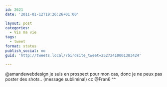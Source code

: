 ```yaml
---
id: 2621
date: '2011-01-12T19:26:26+01:00'

layout: post
categories:
  - Vis ma vie
tags:
  - tweet
format: status
publish_social: no
guid: 'http://tweets.local/?birdsite_tweet=25272410001383424'

---
```


@amandewebdesign je suis en prospect pour mon cas, donc je ne peux pas poster des shots.. (message subliminal) cc @Fran6 ^^